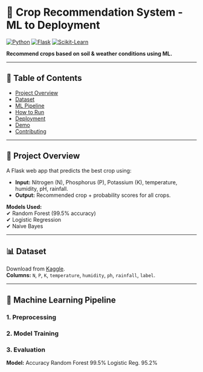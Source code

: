 # 🌱 Crop Recommendation System - ML to Deployment

[![Python](https://img.shields.io/badge/Python-3.8%2B-blue)](https://www.python.org/)
[![Flask](https://img.shields.io/badge/Flask-2.0-green)](https://flask.palletsprojects.com/)
[![Scikit-Learn](https://img.shields.io/badge/Scikit--Learn-1.0-orange)](https://scikit-learn.org/)

**Recommend crops based on soil & weather conditions using ML.**

---

## 📌 Table of Contents
- [Project Overview](#-project-overview)
- [Dataset](#-dataset)
- [ML Pipeline](#-machine-learning-pipeline)
- [How to Run](#-how-to-run)
- [Deployment](#-deployment)
- [Demo](#-demo)
- [Contributing](#-contributing)

---

## 🌱 Project Overview
A Flask web app that predicts the best crop using:
- **Input:** Nitrogen (N), Phosphorus (P), Potassium (K), temperature, humidity, pH, rainfall.
- **Output:** Recommended crop + probability scores for all crops.

**Models Used:**  
✔ Random Forest (99.5% accuracy)  
✔ Logistic Regression  
✔ Naive Bayes  

---

## 📊 Dataset
Download from [Kaggle](https://www.kaggle.com/datasets/atharvaingle/crop-recommendation-dataset).  
**Columns:** `N`, `P`, `K`, `temperature`, `humidity`, `ph`, `rainfall`, `label`.

---

## 🤖 Machine Learning Pipeline
### 1. Preprocessing
### 2. Model Training
### 3. Evaluation
**Model:**	        Accuracy
Random Forest	99.5%
Logistic Reg.	95.2%

